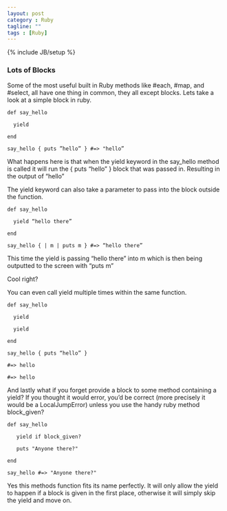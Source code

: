```yaml
---
layout: post
category : Ruby
tagline: ""
tags : [Ruby]
---
```

{% include JB/setup %}

### Lots of Blocks ###

Some of the most useful built in Ruby methods like #each, #map, and #select, all have one thing in common, they all except blocks. Lets take a look at a simple block in ruby.

```
def say_hello

  yield

end

say_hello { puts ”hello” } #=> "hello”
```

What happens here is that when the yield keyword in the say_hello method is called it will run the { puts “hello” } block that was passed in. Resulting in the output of “hello”

The yield keyword can also take a parameter to pass into the block outside the function.

```
def say_hello

  yield “hello there”

end

say_hello { | m | puts m } #=> “hello there”
```

This time the yield is passing “hello there” into m which is then being outputted to the screen with “puts m”

Cool right?

You can even call yield multiple times within the same function.

```
def say_hello

  yield

  yield

end

say_hello { puts “hello” }

#=> hello

#=> hello
```

And lastly what if you forget provide a block to some method containing a yield? If you thought it would error, you’d be correct (more precisely it would be a LocalJumpError) unless you use the handy ruby method block_given?

```
def say_hello

   yield if block_given?

   puts "Anyone there?"

end

say_hello #=> "Anyone there?"
```

Yes this methods function fits its name perfectly. It will only allow the yield to happen if a block is given in the first place, otherwise it will simply skip the yield and move on.